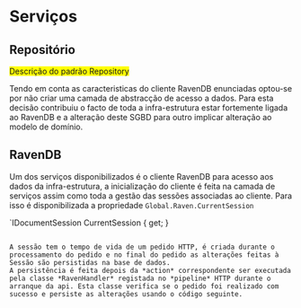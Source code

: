 Serviços
=

Repositório
-

<span style="background-color:yellow">Descrição do padrão Repository</span>

Tendo em conta as caracteristicas do cliente RavenDB enunciadas optou-se por não criar uma camada de abstracção de acesso a dados. Para esta decisão contribuiu o facto de toda a infra-estrutura estar fortemente ligada ao RavenDB e a alteração deste SGBD para outro implicar alteração ao modelo de domínio.

RavenDB
-

Um dos serviços disponibilizados é o cliente RavenDB para acesso aos dados da infra-estrutura, a inicialização do cliente é feita na camada de serviços assim como toda a gestão das sessões associadas ao cliente.
Para isso é disponibilizada a propriedade `Global.Raven.CurrentSession`

`IDocumentSession CurrentSession { get; }

````

A sessão tem o tempo de vida de um pedido HTTP, é criada durante o processamento do pedido e no final do pedido as alterações feitas à Sessão são persistidas na base de dados.
A persistência é feita depois da *action* correspondente ser executada pela classe *RavenHandler* registada no *pipeline* HTTP durante o arranque da api. Esta classe verifica se o pedido foi realizado com sucesso e persiste as alterações usando o código seguinte.